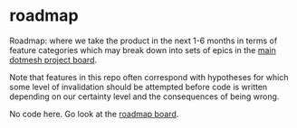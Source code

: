 # roadmap

Roadmap: where we take the product in the next 1-6 months in terms of feature categories which may break down into sets of epics in the [main dotmesh project board](https://github.com/orgs/dotmesh-io/projects/1).

Note that features in this repo often correspond with hypotheses for which some level of invalidation should be attempted before code is written depending on our certainty level and the consequences of being wrong.

No code here. Go look at the [roadmap board](https://github.com/dotmesh-io/roadmap/projects/1).

